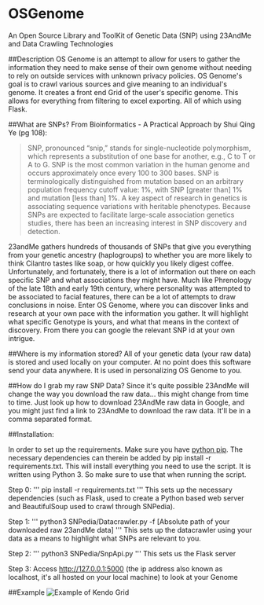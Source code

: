 # OSGenome
An Open Source Library and ToolKit of Genetic Data (SNP) using 23AndMe and Data Crawling Technologies

##Description
OS Genome is an attempt to allow for users to gather the information they need to make sense of their own genome without needing to rely on outside services with unknown privacy policies. OS Genome's goal is to crawl various sources and give meaning to an individual's genome. It creates a front end Grid of the user's specific genome. This allows for everything from filtering to excel exporting. All of which using Flask. 

##What are SNPs?
From Bioinformatics - A Practical Approach by Shui Qing Ye (pg 108):

>SNP, pronounced “snip,” stands for single-nucleotide polymorphism, which represents a substitution of one base for another, e.g., C to T or A to G. SNP is the most common variation in the human genome and occurs approximately once every 100 to 300 bases. SNP is terminologically distinguished from mutation based on an arbitrary population frequency cutoff value: 1%, with SNP [greater than] 1% and mutation [less than] 1%. A key aspect of research in genetics is associating sequence variations with heritable phenotypes. Because SNPs are expected to facilitate large-scale association genetics studies, there has been an increasing interest in SNP discovery and detection.

23andMe gathers hundreds of thousands of SNPs that give you everything from your genetic ancestry (haplogroups) to whether you are more likely to think Cilantro tastes like soap, or how quickly you likely digest coffee. Unfortunately, and fortunately, there is a lot of information out there on each specific SNP and what associations they might have. Much like Phrenology of the late 18th and early 19th century, where personality was attempted to be associated to facial features, there can be a lot of attempts to draw conclusions in noise. Enter OS Genome, where you can discover links and research at your own pace with the information you gather. It will highlight what specific Genotype is yours, and what that means in the context of discovery. From there you can google the relevant SNP id at your own intrigue.

##Where is my information stored?
All of your genetic data (your raw data) is stored and used locally on your computer. At no point does this software send your data anywhere. It is used in personalizing OS Genome to you.


##How do I grab my raw SNP Data?
Since it's quite possible 23AndMe will change the way you download the raw data... this might change from time to time. Just look up how to download 23AndMe raw data in Google, and you might just find a link to 23AndMe to download the raw data. It'll be in a comma separated format. 

##Installation:

In order to set up the requirements. Make sure you have [python pip](https://packaging.python.org/installing/). The necessary dependencies can therein be added by pip install -r requirements.txt. This will install everything you need to use the script. It is written using Python 3. So make sure to use that when running the script.

Step 0:
'''
pip install -r requirements.txt
'''
This sets up the necessary dependencies (such as Flask, used to create a Python based web server and BeautifulSoup used to crawl through SNPedia).


Step 1:
'''
python3 SNPedia/Datacrawler.py -f [Absolute path of your downloaded raw 23andMe data]
'''
This sets up the datacrawler using your data as a means to highlight what SNPs are relevant to you. 


Step 2:
'''
python3 SNPedia/SnpApi.py
'''
This sets us the Flask server


Step 3:
Access http://127.0.0.1:5000 (the ip address also known as localhost, it's all hosted on your local machine) to look at your Genome

##Example
![Example of Kendo Grid](https://github.com/mentatpsi/OSGenome/blob/master/images/OSGenome_mp2.png)
